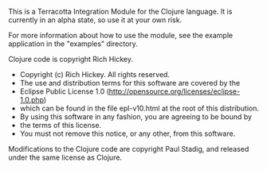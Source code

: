 This is a Terracotta Integration Module for the Clojure language.  It is currently in an alpha state, so use it at your own risk.

For more information about how to use the module, see the example application in the "examples" directory.

Clojure code is copyright Rich Hickey.

 *   Copyright (c) Rich Hickey. All rights reserved.
 *   The use and distribution terms for this software are covered by the
 *   Eclipse Public License 1.0 (http://opensource.org/licenses/eclipse-1.0.php)
 *   which can be found in the file epl-v10.html at the root of this distribution.
 *   By using this software in any fashion, you are agreeing to be bound by
 *    the terms of this license.
 *   You must not remove this notice, or any other, from this software.

Modifications to the Clojure code are copyright Paul Stadig, and released under the same license as Clojure.
